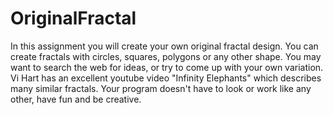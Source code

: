 OriginalFractal
===============

In this assignment you will create your own original fractal design. You can create  fractals with circles, squares, polygons or any other shape. You may want to search the web for ideas, or try to come up with your own variation. Vi Hart has an excellent youtube video "Infinity Elephants" which describes many similar fractals. Your program doesn't have to look or work like any other, have fun and be creative.
